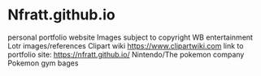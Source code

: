 # Nfratt.github.io
personal portfolio website
Images subject to copyright 
WB entertainment Lotr images/references
Clipart wiki https://www.clipartwiki.com
link to portfolio site: https://nfratt.github.io/
Nintendo/The pokemon company Pokemon gym bages 

